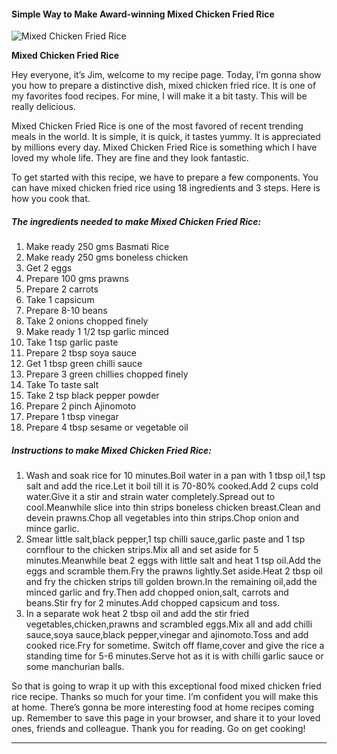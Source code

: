             

#### Simple Way to Make Award-winning Mixed Chicken Fried Rice

![Mixed Chicken Fried Rice](https://img-global.cpcdn.com/recipes/3a9e1d949828848d/751x532cq70/mixed-chicken-fried-rice-recipe-main-photo.jpg)

**Mixed Chicken Fried Rice**

Hey everyone, it’s Jim, welcome to my recipe page. Today, I’m gonna show you how to prepare a distinctive dish, mixed chicken fried rice. It is one of my favorites food recipes. For mine, I will make it a bit tasty. This will be really delicious.

Mixed Chicken Fried Rice is one of the most favored of recent trending meals in the world. It is simple, it is quick, it tastes yummy. It is appreciated by millions every day. Mixed Chicken Fried Rice is something which I have loved my whole life. They are fine and they look fantastic.

To get started with this recipe, we have to prepare a few components. You can have mixed chicken fried rice using 18 ingredients and 3 steps. Here is how you cook that.

##### The ingredients needed to make Mixed Chicken Fried Rice:

1.  Make ready 250 gms Basmati Rice
2.  Make ready 250 gms boneless chicken
3.  Get 2 eggs
4.  Prepare 100 gms prawns
5.  Prepare 2 carrots
6.  Take 1 capsicum
7.  Prepare 8-10 beans
8.  Take 2 onions chopped finely
9.  Make ready 1 1/2 tsp garlic minced
10.  Take 1 tsp garlic paste
11.  Prepare 2 tbsp soya sauce
12.  Get 1 tbsp green chilli sauce
13.  Prepare 3 green chillies chopped finely
14.  Take To taste salt
15.  Take 2 tsp black pepper powder
16.  Prepare 2 pinch Ajinomoto
17.  Prepare 1 tbsp vinegar
18.  Prepare 4 tbsp sesame or vegetable oil

##### Instructions to make Mixed Chicken Fried Rice:

1.  Wash and soak rice for 10 minutes.Boil water in a pan with 1 tbsp oil,1 tsp salt and add the rice.Let it boil till it is 70-80% cooked.Add 2 cups cold water.Give it a stir and strain water completely.Spread out to cool.Meanwhile slice into thin strips boneless chicken breast.Clean and devein prawns.Chop all vegetables into thin strips.Chop onion and mince garlic.
2.  Smear little salt,black pepper,1 tsp chilli sauce,garlic paste and 1 tsp cornflour to the chicken strips.Mix all and set aside for 5 minutes.Meanwhile beat 2 eggs with little salt and heat 1 tsp oil.Add the eggs and scramble them.Fry the prawns lightly.Set aside.Heat 2 tbsp oil and fry the chicken strips till golden brown.In the remaining oil,add the minced garlic and fry.Then add chopped onion,salt, carrots and beans.Stir fry for 2 minutes.Add chopped capsicum and toss.
3.  In a separate wok heat 2 tbsp oil and add the stir fried vegetables,chicken,prawns and scrambled eggs.Mix all and add chilli sauce,soya sauce,black pepper,vinegar and ajinomoto.Toss and add cooked rice.Fry for sometime. Switch off flame,cover and give the rice a standing time for 5-6 minutes.Serve hot as it is with chilli garlic sauce or some manchurian balls.

So that is going to wrap it up with this exceptional food mixed chicken fried rice recipe. Thanks so much for your time. I’m confident you will make this at home. There’s gonna be more interesting food at home recipes coming up. Remember to save this page in your browser, and share it to your loved ones, friends and colleague. Thank you for reading. Go on get cooking!

* * *